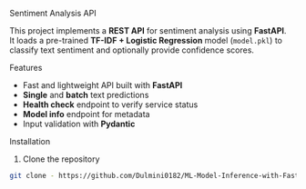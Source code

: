 Sentiment Analysis API

This project implements a **REST API** for sentiment analysis using **FastAPI**.  
It loads a pre-trained **TF-IDF + Logistic Regression** model (`model.pkl`) to classify text sentiment and optionally provide confidence scores.  

Features
- Fast and lightweight API built with **FastAPI**  
- **Single** and **batch** text predictions  
- **Health check** endpoint to verify service status  
- **Model info** endpoint for metadata  
- Input validation with **Pydantic**  

Installation

1. Clone the repository
```bash
git clone - https://github.com/Dulmini0182/ML-Model-Inference-with-FastAPI-ITBIN-2211-0182 



